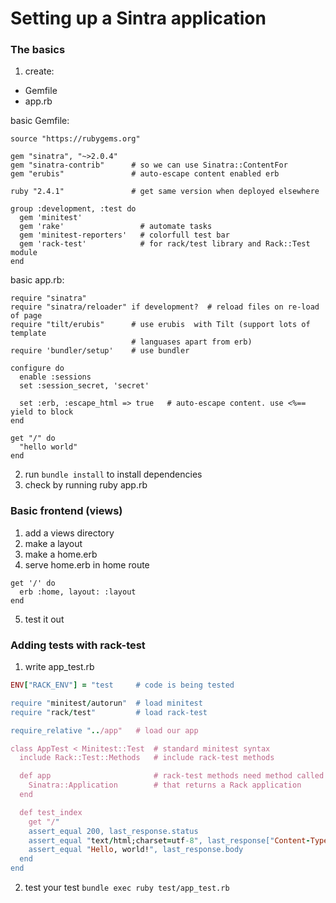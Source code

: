 # Setting up a Sintra application

### The basics
1. create:
- Gemfile
- app.rb

basic Gemfile:
```
source "https://rubygems.org"

gem "sinatra", "~>2.0.4"
gem "sinatra-contrib"      # so we can use Sinatra::ContentFor
gem "erubis"               # auto-escape content enabled erb

ruby "2.4.1"               # get same version when deployed elsewhere

group :development, :test do
  gem 'minitest'
  gem 'rake'                 # automate tasks
  gem 'minitest-reporters'   # colorfull test bar
  gem 'rack-test'            # for rack/test library and Rack::Test module
end
```

basic app.rb:
```
require "sinatra"
require "sinatra/reloader" if development?  # reload files on re-load of page
require "tilt/erubis"      # use erubis  with Tilt (support lots of template
                           # languases apart from erb)
require 'bundler/setup'    # use bundler

configure do
  enable :sessions
  set :session_secret, 'secret'

  set :erb, :escape_html => true   # auto-escape content. use <%== yield to block
end

get "/" do
  "hello world"
end
```

2. run `bundle install` to install dependencies
3. check by running ruby app.rb

### Basic frontend (views)
1. add a views directory
2. make a layout
3. make a home.erb
4. serve home.erb in home route
```
get '/' do
  erb :home, layout: :layout
end
```
5. test it out

### Adding tests with rack-test

1. write app_test.rb
```ruby
ENV["RACK_ENV"] = "test     # code is being tested

require "minitest/autorun"  # load minitest
require "rack/test"         # load rack-test

require_relative "../app"   # load our app

class AppTest < Minitest::Test  # standard minitest syntax
  include Rack::Test::Methods   # include rack-test methods

  def app                       # rack-test methods need method called app
    Sinatra::Application        # that returns a Rack application
  end

  def test_index
    get "/"
    assert_equal 200, last_response.status
    assert_equal "text/html;charset=utf-8", last_response["Content-Type"]
    assert_equal "Hello, world!", last_response.body
  end
end
```

2. test your test `bundle exec ruby test/app_test.rb`
